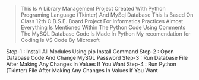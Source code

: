 > This Is A Library Management Project Created With Python Programing Language (Tkinter) And MySql Database
> This Is Based On Class 12th C.B.S.E. Board Project For Informatics Practices
> Almost Everything Is Mentioned Within The Python Code Using Comments
> The MySQL Database Code Is Made In Python
> My recomendation for Coding Is VS Code By Microsoft

Step-1 : Install All Modules Using pip Install Command
Step-2 : Open Database Code And Change MySQL Password
Step-3 : Run Database File After Making Any Changes In Values If You Want
Step-4 : Run Python (Tkinter) File After Making Any Changes In Values If You Want
